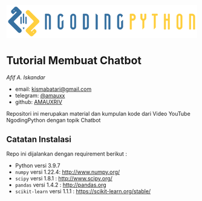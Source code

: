 ![alt text](https://github.com/afifai/weekend-project-DLFNLPSeries/blob/main/image/logo.png?raw=true)

# Tutorial Membuat Chatbot

_Afif A. Iskandar_

- email: <kismabatari@gmail.com>
- telegram: [@amauxx](https://t.me/amauxx)
- github: [AMAUXRIV](http://github.com/AMAUXRIV)

Repositori ini merupakan material dan kumpulan kode dari Video YouTube NgodingPython dengan topik Chatbot

## Catatan Instalasi

Repo ini dijalankan dengan requirement berikut :

- Python versi 3.9.7
- `numpy` versi 1.22.4: http://www.numpy.org/
- `scipy` versi 1.8.1 : http://www.scipy.org/
- `pandas` versi 1.4.2 : http://pandas.org
- `scikit-learn` versi 1.1.1 : https://scikit-learn.org/stable/
